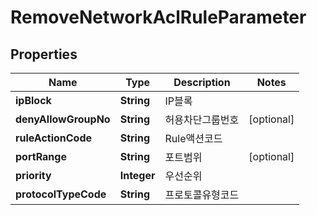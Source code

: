
# RemoveNetworkAclRuleParameter

## Properties
Name | Type | Description | Notes
------------ | ------------- | ------------- | -------------
**ipBlock** | **String** | IP블록 | 
**denyAllowGroupNo** | **String** | 허용차단그룹번호 |  [optional]
**ruleActionCode** | **String** | Rule액션코드 | 
**portRange** | **String** | 포트범위 |  [optional]
**priority** | **Integer** | 우선순위 | 
**protocolTypeCode** | **String** | 프로토콜유형코드 | 



